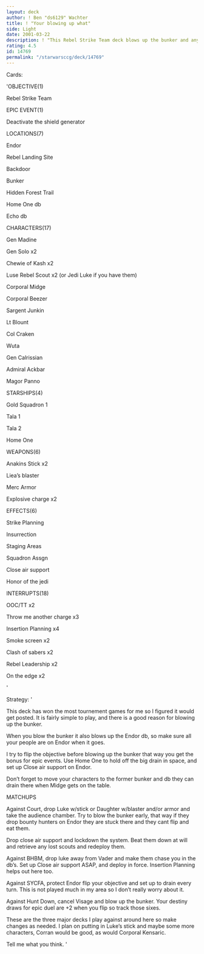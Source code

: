 ```yaml
---
layout: deck
author: ! Ben "ds6129" Wachter
title: ! "Your blowing up what"
side: Light
date: 2001-03-22
description: ! "This Rebel Strike Team deck blows up the bunker and anything else the opponent is playing"
rating: 4.5
id: 14769
permalink: "/starwarsccg/deck/14769"
---
```

Cards: 

'OBJECTIVE(1)

Rebel Strike Team


EPIC EVENT(1)

Deactivate the shield generator


LOCATIONS(7)

Endor

Rebel Landing Site

Backdoor

Bunker

Hidden Forest Trail

Home One db

Echo db


CHARACTERS(17)

Gen Madine

Gen Solo x2

Chewie of Kash x2

Luse Rebel Scout x2 (or Jedi Luke if you have them)

Corporal Midge

Corporal Beezer

Sargent Junkin

Lt Blount

Col Craken

Wuta

Gen Calrissian

Admiral Ackbar

Magor Panno


STARSHIPS(4)

Gold Squadron 1

Tala 1

Tala 2

Home One


WEAPONS(6)

Anakins Stick x2

Liea’s blaster

Merc Armor

Explosive charge x2


EFFECTS(6)

Strike Planning

Insurrection

Staging Areas

Squadron Assgn

Close air support

Honor of the jedi


INTERRUPTS(18)

OOC/TT x2

Throw me another charge x3

Insertion Planning x4

Smoke screen x2

Clash of sabers x2

Rebel Leadership x2

On the edge x2

'

Strategy: '

This deck has won the most tournement games for me so I figured it would get posted. It is fairly simple to play, and there is a good reason for blowing up the bunker.

  When you blow the bunker it also blows up the Endor db, so make sure all your people are on Endor when it goes. 

 I try to flip the objective before blowing up the bunker that way you get the bonus for epic events. Use Home One to hold off the big drain in space, and set up Close air support on Endor.

 Don’t forget to move your characters to the former bunker and db they can drain there when Midge gets on the table.

 MATCHUPS


Against Court, drop Luke w/stick or Daughter w/blaster and/or armor and take the audience chamber. Try to blow the bunker early, that way if they drop bounty hunters on Endor they are stuck there and they cant flip and eat them.

Drop close air support and lockdown the system. Beat them down at will and retrieve any lost scouts and redeploy them.


Against BHBM, drop luke away from Vader and make them chase you in the db’s. Set up Close air support ASAP, and deploy in force. Insertion Planning helps out here too.


Against SYCFA, protect Endor flip your objective and set up to drain every turn. This is not played much in my area so I don’t really worry about it.


Against Hunt Down, cancel Visage and blow up the bunker. Your destiny draws for epic duel are +2 when you flip so track those sixes. 

  These are the three major decks I play against around here so make changes as needed. I plan on putting in Luke’s stick and maybe some more characters, Corran would be good, as would Corporal Kensaric. 

 Tell me what you think.   '
